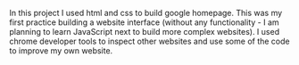 In this project I used html and css to build google homepage. This was my first practice building a website interface (without any functionality - I am planning to learn JavaScript next to build more complex websites). I used chrome developer tools to inspect other websites and use some of the code to improve my own website.